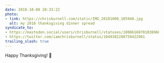 ```yaml
---
date: 2018-10-08 20:33:22
photo:
- link: https://chrisburnell.com/static/IMG_20181008_185948.jpg
  alt: my 2018 thanksgiving dinner spread
syndicate_to:
- https://mastodon.social/users/chrisburnell/statuses/100861687010369680
- https://twitter.com/iamchrisburnell/status/1049382288759422981
trailing_slash: true
---
```


Happy Thanksgiving! 🍁
